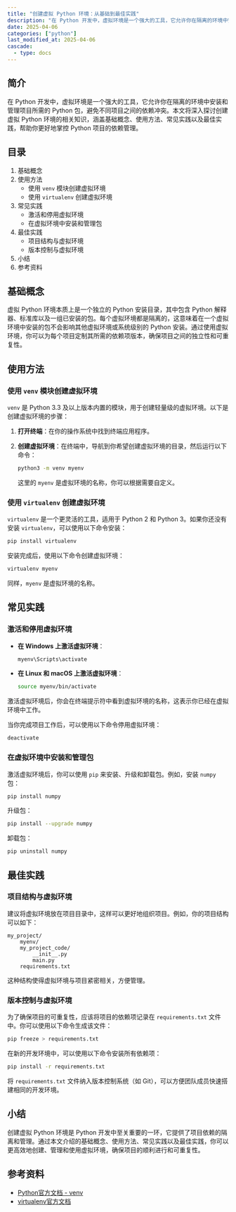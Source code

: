 ```yaml
---
title: "创建虚拟 Python 环境：从基础到最佳实践"
description: "在 Python 开发中，虚拟环境是一个强大的工具，它允许你在隔离的环境中安装和管理项目所需的 Python 包，避免不同项目之间的依赖冲突。本文将深入探讨创建虚拟 Python 环境的相关知识，涵盖基础概念、使用方法、常见实践以及最佳实践，帮助你更好地掌控 Python 项目的依赖管理。"
date: 2025-04-06
categories: ["python"]
last_modified_at: 2025-04-06
cascade:
  - type: docs
---
```



## 简介
在 Python 开发中，虚拟环境是一个强大的工具，它允许你在隔离的环境中安装和管理项目所需的 Python 包，避免不同项目之间的依赖冲突。本文将深入探讨创建虚拟 Python 环境的相关知识，涵盖基础概念、使用方法、常见实践以及最佳实践，帮助你更好地掌控 Python 项目的依赖管理。

<!-- more -->
## 目录
1. 基础概念
2. 使用方法
    - 使用 `venv` 模块创建虚拟环境
    - 使用 `virtualenv` 创建虚拟环境
3. 常见实践
    - 激活和停用虚拟环境
    - 在虚拟环境中安装和管理包
4. 最佳实践
    - 项目结构与虚拟环境
    - 版本控制与虚拟环境
5. 小结
6. 参考资料

## 基础概念
虚拟 Python 环境本质上是一个独立的 Python 安装目录，其中包含 Python 解释器、标准库以及一组已安装的包。每个虚拟环境都是隔离的，这意味着在一个虚拟环境中安装的包不会影响其他虚拟环境或系统级别的 Python 安装。通过使用虚拟环境，你可以为每个项目定制其所需的依赖项版本，确保项目之间的独立性和可重复性。

## 使用方法
### 使用 `venv` 模块创建虚拟环境
`venv` 是 Python 3.3 及以上版本内置的模块，用于创建轻量级的虚拟环境。以下是创建虚拟环境的步骤：

1. **打开终端**：在你的操作系统中找到终端应用程序。

2. **创建虚拟环境**：在终端中，导航到你希望创建虚拟环境的目录，然后运行以下命令：
    ```bash
    python3 -m venv myenv
    ```
    这里的 `myenv` 是虚拟环境的名称，你可以根据需要自定义。

### 使用 `virtualenv` 创建虚拟环境
`virtualenv` 是一个更灵活的工具，适用于 Python 2 和 Python 3。如果你还没有安装 `virtualenv`，可以使用以下命令安装：
```bash
pip install virtualenv
```

安装完成后，使用以下命令创建虚拟环境：
```bash
virtualenv myenv
```
同样，`myenv` 是虚拟环境的名称。

## 常见实践
### 激活和停用虚拟环境
- **在 Windows 上激活虚拟环境**：
    ```bash
    myenv\Scripts\activate
    ```
- **在 Linux 和 macOS 上激活虚拟环境**：
    ```bash
    source myenv/bin/activate
    ```

激活虚拟环境后，你会在终端提示符中看到虚拟环境的名称，这表示你已经在虚拟环境中工作。

当你完成项目工作后，可以使用以下命令停用虚拟环境：
```bash
deactivate
```

### 在虚拟环境中安装和管理包
激活虚拟环境后，你可以使用 `pip` 来安装、升级和卸载包。例如，安装 `numpy` 包：
```bash
pip install numpy
```

升级包：
```bash
pip install --upgrade numpy
```

卸载包：
```bash
pip uninstall numpy
```

## 最佳实践
### 项目结构与虚拟环境
建议将虚拟环境放在项目目录中，这样可以更好地组织项目。例如，你的项目结构可以如下：
```
my_project/
    myenv/
    my_project_code/
        __init__.py
        main.py
    requirements.txt
```
这种结构使得虚拟环境与项目紧密相关，方便管理。

### 版本控制与虚拟环境
为了确保项目的可重复性，应该将项目的依赖项记录在 `requirements.txt` 文件中。你可以使用以下命令生成该文件：
```bash
pip freeze > requirements.txt
```

在新的开发环境中，可以使用以下命令安装所有依赖项：
```bash
pip install -r requirements.txt
```

将 `requirements.txt` 文件纳入版本控制系统（如 Git），可以方便团队成员快速搭建相同的开发环境。

## 小结
创建虚拟 Python 环境是 Python 开发中至关重要的一环，它提供了项目依赖的隔离和管理。通过本文介绍的基础概念、使用方法、常见实践以及最佳实践，你可以更高效地创建、管理和使用虚拟环境，确保项目的顺利进行和可重复性。

## 参考资料
- [Python官方文档 - venv](https://docs.python.org/3/library/venv.html)
- [virtualenv官方文档](https://virtualenv.pypa.io/en/latest/)